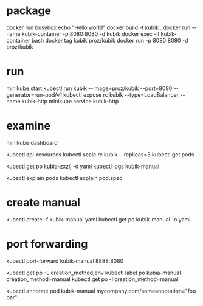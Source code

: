 # package
docker run busybox echo "Hello world"
docker build -t kubik .
docker run --name kubik-container -p 8080:8080 -d kubik
docker exec -it kubik-container bash
docker tag kubik proz/kubik
docker run -p 8080:8080 -d proz/kubik

# run
minikube start
kubectl run kubik --image=proz/kubik --port=8080 --generator=run-pod/v1
kubectl expose rc kubik --type=LoadBalancer --name kubik-http
minikube service kubik-http

# examine
minikube dashboard

kubectl api-resources
kubectl scale rc kubik --replicas=3
kubectl get pods

kubectl get po kubia-zxzij -o yaml
kubectl logs kubik-manual

kubectl explain pods
kubectl explain pod.spec

# create manual
kubectl create -f kubik-manual.yaml
kubectl get po kubik-manual -o yaml

# port forwarding
kubectl port-forward kubik-manual 8888:8080

kubectl get po -L creation_method,env
kubectl label po kubia-manual creation_method=manual
kubectl get po -l creation_method=manual

kubectl annotate pod kubik-manual mycompany.com/someannotation="foo bar"